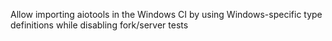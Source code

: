Allow importing aiotools in the Windows CI by using Windows-specific type definitions while disabling fork/server tests
